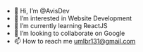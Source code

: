 - 👋 Hi, I’m @AvisDev
- 👀 I’m interested in Website Development
- 🌱 I’m currently learning ReactJS
- 💞️ I’m looking to collaborate on Google
- 📫 How to reach me umlbr131@gmail.com

<!---
AvisDev/AvisDev is a ✨ special ✨ repository because its `README.md` (this file) appears on your GitHub profile.
You can click the Preview link to take a look at your changes.
--->
